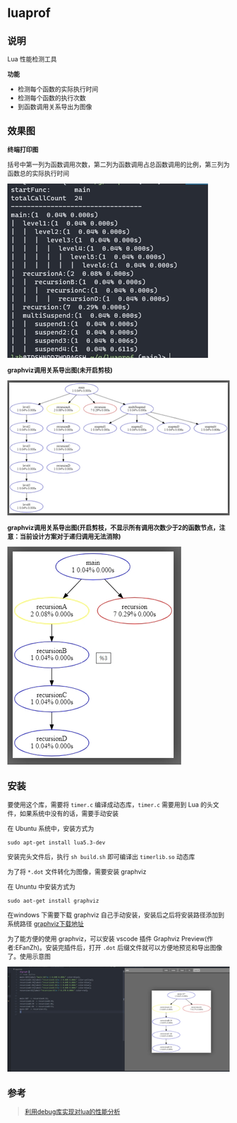 # luaprof

## 说明
Lua 性能检测工具

**功能**
- 检测每个函数的实际执行时间
- 检测每个函数的执行次数
- 到函数调用关系导出为图像


## 效果图

**终端打印图**

括号中第一列为函数调用次数，第二列为函数调用占总函数调用的比例，第三列为函数总的实际执行时间

![image](image/终端打印图.jpg)

**graphviz调用关系导出图(未开启剪枝)**

![image](image/调用关系导出图1.jpg)

**graphviz调用关系导出图(开启剪枝，不显示所有调用次数少于2的函数节点，注意：当前设计方案对于递归调用无法消除)**

![image](image/调用关系导出图2.jpg)


## 安装
要使用这个库，需要将 `timer.c` 编译成动态库，`timer.c` 需要用到 Lua 的头文件，如果系统中没有的话，需要手动安装

在 Ubuntu 系统中，安装方式为
```
sudo apt-get install lua5.3-dev
```

安装完头文件后，执行 `sh build.sh` 即可编译出 `timerlib.so` 动态库

为了将 `*.dot` 文件转化为图像，需要安装 graphviz

在 Ununtu 中安装方式为
```
sudo aot-get install graphviz
```
在windows 下需要下载 graphviz 自己手动安装，安装后之后将安装路径添加到系统路径
[graphviz下载地址](https://www2.graphviz.org/Packages/stable/windows/)


为了能方便的使用 graphviz，可以安装 vscode 插件 Graphviz Preview(作者:EFanZh)。安装完插件后，打开 `.dot` 后缀文件就可以方便地预览和导出图像了。使用示意图

![image](image/graphviz插件使用示意图.jpg)




## 参考
> [利用debug库实现对lua的性能分析](https://tboox.org/cn/2017/01/12/lua-profiler/)
